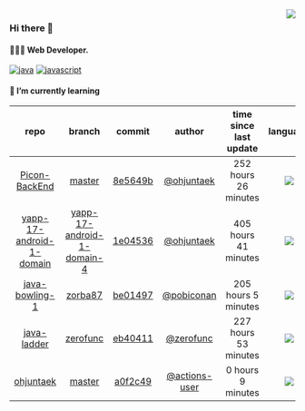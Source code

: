 <img align="right" src="https://github-readme-stats.vercel.app/api?username=ohjuntaek&show_icons=true&hide_title=true" />

### Hi there 👋

#### 🧑🏻‍💻  Web Developer. 

[![java](http://img.shields.io/badge/-java-black?style=flat-square&logo=)](#) 
[![javascript](http://img.shields.io/badge/-javascript-darkgray?style=flat-square&logo=)](#) 


<!--
**ohjuntaek/ohjuntaek** is a ✨ _special_ ✨ repository because its `README.md` (this file) appears on your GitHub profile.

Here are some ideas to get you started:

- 🔭 I’m currently working on ...
- 🌱 I’m currently learning ...
- 👯 I’m looking to collaborate on ...
- 🤔 I’m looking for help with ...
- 💬 Ask me about ...
- 📫 How to reach me: ...
- 😄 Pronouns: ...
- ⚡ Fun fact: ...
-->

#### 🌱 I’m currently learning

| repo | branch | commit | author | time since last update | language |
|:---:|:---:|:---:|:---:|:---:|:---:|
| [Picon-BackEnd](https://github.com/Rayoungji/Picon-BackEnd) | [master](https://github.com/Rayoungji/Picon-BackEnd/tree/master) |[8e5649b](https://github.com/Rayoungji/Picon-BackEnd/commit/8e5649bcb046e4d7945f286a5c745211b39f8d95) | [@ohjuntaek](https://github.com/ohjuntaek) |252 hours 26 minutes | ![](https://img.shields.io/badge/language-Java-default.svg?style=flat-square)|
| [yapp-17-android-1-domain](https://github.com/ohjuntaek/yapp-17-android-1-domain) | [yapp-17-android-1-domain-4](https://github.com/ohjuntaek/yapp-17-android-1-domain/tree/yapp-17-android-1-domain-4) |[1e04536](https://github.com/ohjuntaek/yapp-17-android-1-domain/commit/1e0453650b76d633401b523c89836e3953be9b10) | [@ohjuntaek](https://github.com/ohjuntaek) |405 hours 41 minutes | ![](https://img.shields.io/badge/language-unknown-default.svg?style=flat-square)|
| [java-bowling-1](https://github.com/ohjuntaek/java-bowling-1) | [zorba87](https://github.com/ohjuntaek/java-bowling-1/tree/zorba87) |[be01497](https://github.com/ohjuntaek/java-bowling-1/commit/be01497328c8d835fb6998ab595de25864bcecf7) | [@pobiconan](https://github.com/pobiconan) |205 hours 5 minutes | ![](https://img.shields.io/badge/language-Java-default.svg?style=flat-square)|
| [java-ladder](https://github.com/ohjuntaek/java-ladder) | [zerofunc](https://github.com/ohjuntaek/java-ladder/tree/zerofunc) |[eb40411](https://github.com/ohjuntaek/java-ladder/commit/eb404117adb045a471596ce47b3b7d24177f96e7) | [@zerofunc](https://github.com/zerofunc) |227 hours 53 minutes | ![](https://img.shields.io/badge/language-Java-default.svg?style=flat-square)|
| [ohjuntaek](https://github.com/ohjuntaek/ohjuntaek) | [master](https://github.com/ohjuntaek/ohjuntaek/tree/master) |[a0f2c49](https://github.com/ohjuntaek/ohjuntaek/commit/a0f2c498cd9c4b3408b21a6de8c88c23ea6eeecd) | [@actions-user](https://github.com/actions-user) |0 hours 9 minutes | ![](https://img.shields.io/badge/language-Go-default.svg?style=flat-square)|



